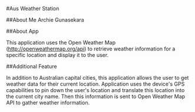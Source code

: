 #Aus Weather Station

##About Me
Archie Gunasekara

##About App

This application uses the Open Weather Map (http://openweathermap.org/api) to retrieve weather information for a specific location and display it to the user. 

##Additional Feature

In addition to Australian capital cities, this application allows the user to get weather data for their current location. Application uses the device's GPS capabilities to pin down the user's location and translate this location into the current city name. Then this information is sent to Open Weather Map API to gather weather information.
